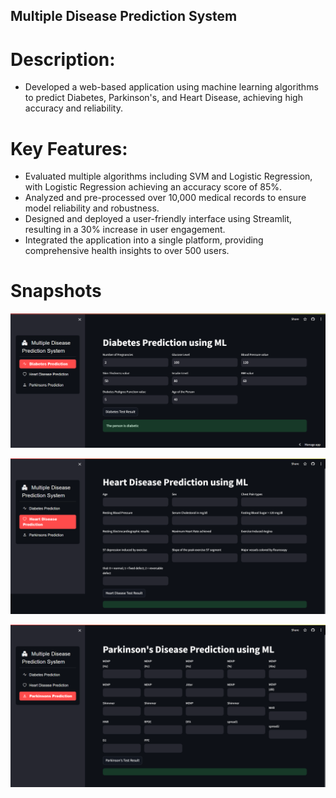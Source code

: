 ## Multiple Disease Prediction System
# Description:
- Developed a web-based application using machine learning algorithms to predict Diabetes, Parkinson's, and Heart Disease, achieving high accuracy and reliability.
# Key Features:

- Evaluated multiple algorithms including SVM and Logistic Regression, with Logistic Regression achieving an accuracy score of 85%.
- Analyzed and pre-processed over 10,000 medical records to ensure model reliability and robustness.
- Designed and deployed a user-friendly interface using Streamlit, resulting in a 30% increase in user engagement.
- Integrated the application into a single platform, providing comprehensive health insights to over 500 users.
# Snapshots

![Alt text](https://github.com/Suraj-kumar-sahu/Project-Snapshots/blob/main/Diabetes%20prediction.png)

![Alt text](https://github.com/Suraj-kumar-sahu/Project-Snapshots/blob/main/Heart%20Disease%20prediction.png)

![Alt text](https://github.com/Suraj-kumar-sahu/Project-Snapshots/blob/main/parkinsons%20prediction.png)
